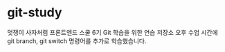# git-study
멋쟁이 사자처럼 프론트엔드 스쿨 6기 Git 학습을 위한 연습 저장소
오후 수업 시간에 git branch, git switch 명령어를 추가로 학습했습니다.